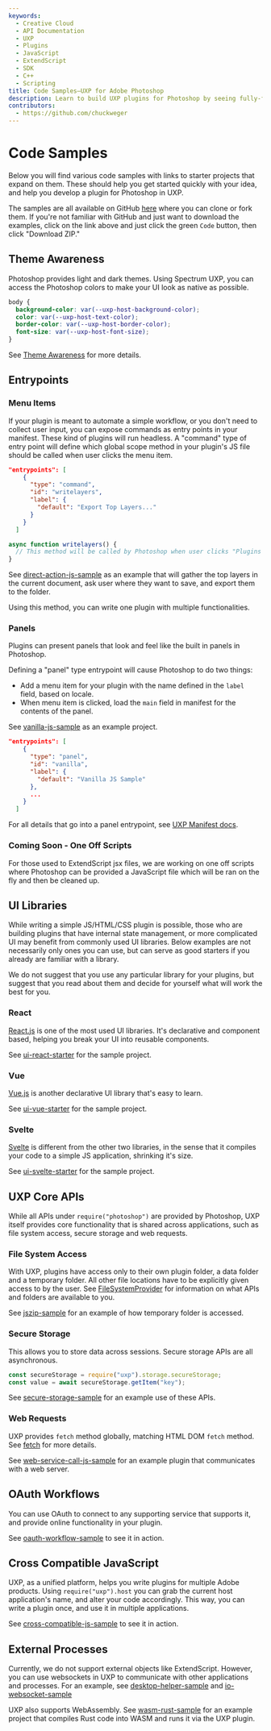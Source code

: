 ```yaml
---
keywords:
  - Creative Cloud
  - API Documentation
  - UXP
  - Plugins
  - JavaScript
  - ExtendScript
  - SDK
  - C++
  - Scripting
title: Code Samples—UXP for Adobe Photoshop
description: Learn to build UXP plugins for Photoshop by seeing fully-functioning code samples.
contributors:
  - https://github.com/chuckweger
---
```


# Code Samples

Below you will find various code samples with links to starter projects that expand on them. These should help you get 
started quickly with your idea, and help you develop a plugin for Photoshop in UXP.

The samples are all available on GitHub [here](https://github.com/AdobeDocs/uxp-photoshop-plugin-samples) where you can clone or fork them. If you're not familiar with GitHub and just want to download the examples, click on the link above and just click the green `Code` button, then click "Download ZIP."

## Theme Awareness

Photoshop provides light and dark themes. Using Spectrum UXP, you can access the Photoshop colors to make your UI look as native as possible.

```css
body {
  background-color: var(--uxp-host-background-color);
  color: var(--uxp-host-text-color);
  border-color: var(--uxp-host-border-color);
  font-size: var(--uxp-host-font-size);
}
```

See [Theme Awareness](/guides/theme-awareness/) for more details.

## Entrypoints

### Menu Items

If your plugin is meant to automate a simple workflow, or you don't need to collect user input, you can expose commands as entry points in your manifest. These kind of plugins will run headless. A "command" type of entry point will define which global scope method in your plugin's JS file should be called when user clicks the menu item.

```json
"entrypoints": [
    {
      "type": "command",
      "id": "writelayers",
      "label": {
        "default": "Export Top Layers..."
      }
    }
  ]
```

```javascript
async function writelayers() {
  // This method will be called by Photoshop when user clicks "Plugins > <Your Plugin> > Export Top Layers...
}
```

See [direct-action-js-sample](https://github.com/AdobeDocs/uxp-photoshop-plugin-samples/tree/main/direct-action-js-sample) as an example that will gather the top layers in the current document, ask user where they want to save, and export them to the folder.

Using this method, you can write one plugin with multiple functionalities.

### Panels

Plugins can present panels that look and feel like the built in panels in Photoshop. 

Defining a "panel" type entrypoint will cause Photoshop to do two things:
- Add a menu item for your plugin with the name defined in the `label` field, based on locale.
- When menu item is clicked, load the `main` field in manifest for the contents of the panel.

See [vanilla-js-sample](https://github.com/AdobeDocs/uxp-photoshop-plugin-samples/tree/main/vanilla-js-sample) as an example project.

```json
"entrypoints": [
    {
      "type": "panel",
      "id": "vanilla",
      "label": {
        "default": "Vanilla JS Sample"
      },
      ...
    }
  ]
```

For all details that go into a panel entrypoint, see [UXP Manifest docs](/guides/uxp_guide/uxp-misc/manifest-v4/).

### Coming Soon - One Off Scripts

For those used to ExtendScript jsx files, we are working on one off scripts where Photoshop can be provided a JavaScript 
file which will be ran on the fly and then be cleaned up. 

## UI Libraries

While writing a simple JS/HTML/CSS plugin is possible, those who are building plugins that have internal state management, 
or more complicated UI may benefit from commonly used UI libraries. Below examples are not necessarily only ones you can use,
but can serve as good starters if you already are familiar with a library.

We do not suggest that you use any particular library for your plugins, but suggest that you read about them and decide
for yourself what will work the best for you.

### React

[React.js](https://reactjs.org/) is one of the most used UI libraries. It's declarative and component based, helping you
break your UI into reusable components. 

See [ui-react-starter](https://github.com/AdobeDocs/uxp-photoshop-plugin-samples/tree/main/ui-react-starter) for the sample project.

### Vue

[Vue.js](https://vuejs.org/) is another declarative UI library that's easy to learn. 

See [ui-vue-starter](https://github.com/AdobeDocs/uxp-photoshop-plugin-samples/tree/main/ui-vue-starter) for the sample project.

### Svelte

[Svelte](https://svelte.dev/) is different from the other two libraries, in the sense that it compiles your code to a 
simple JS application, shrinking it's size.

See [ui-svelte-starter](https://github.com/AdobeDocs/uxp-photoshop-plugin-samples/tree/main/ui-svelte-starter) for the sample project.

## UXP Core APIs

While all APIs under `require("photoshop")` are provided by Photoshop, UXP itself provides core functionality that is shared across
applications, such as file system access, secure storage and web requests.

### File System Access

With UXP, plugins have access only to their own plugin folder, a data folder and a temporary folder. All other file locations
have to be explicitly given access to by the user. See [FileSystemProvider](/uxp/reference-js/Modules/uxp/Persistent%20File%20Storage/FileSystemProvider/)
for information on what APIs and folders are available to you.

See [jszip-sample](https://github.com/AdobeDocs/uxp-photoshop-plugin-samples/tree/main/jszip-sample) for an example of how temporary folder is accessed.

### Secure Storage

This allows you to store data across sessions. Secure storage APIs are all asynchronous.

```javascript
const secureStorage = require("uxp").storage.secureStorage;
const value = await secureStorage.getItem("key");
```

See [secure-storage-sample](https://github.com/AdobeDocs/uxp-photoshop-plugin-samples/tree/main/secure-storage-sample) for an example use of these APIs.

### Web Requests

UXP provides `fetch` method globally, matching HTML DOM `fetch` method. See [fetch](/uxp/reference-js/Global%20Members/Data%20Transfers/fetch/) for more details.

See [web-service-call-js-sample](https://github.com/AdobeDocs/uxp-photoshop-plugin-samples/tree/main/web-service-call-js-sample)
for an example plugin that communicates with a web server.

## OAuth Workflows

You can use OAuth to connect to any supporting service that supports it, and provide online functionality in your plugin.

See [oauth-workflow-sample](https://github.com/AdobeDocs/uxp-photoshop-plugin-samples/tree/main/oauth-workflow-sample) to see it in action.

## Cross Compatible JavaScript

UXP, as a unified platform, helps you write plugins for multiple Adobe products. Using `require("uxp").host` you can grab the current host
application's name, and alter your code accordingly. This way, you can write a plugin once, and use it in multiple applications.

See [cross-compatible-js-sample](https://github.com/AdobeDocs/uxp-photoshop-plugin-samples/tree/main/cross-compatible-js-sample) to see it in action.

## External Processes

Currently, we do not support external objects like ExtendScript. However, you can use websockets in UXP to communicate with other 
applications and processes. For an example, see [desktop-helper-sample](https://github.com/AdobeDocs/uxp-photoshop-plugin-samples/tree/main/desktop-helper-sample) and 
[io-websocket-sample](https://github.com/AdobeDocs/uxp-photoshop-plugin-samples/tree/main/io-websocket-sample)

UXP also supports WebAssembly. See [wasm-rust-sample](https://github.com/AdobeDocs/uxp-photoshop-plugin-samples/tree/main/wasm-rust-sample) for an example project
that compiles Rust code into WASM and runs it via the UXP plugin.
